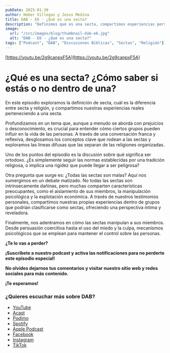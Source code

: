 ```yaml
---
pubDate: 2025-01-30
author: Heber Villegas y Jesus Medina
title: DAB - E6 - ¿Qué es una secta?
description: "Definimos qué es una secta, compartimos experiencias personales y discutimos los límites entre religión, ortodoxia y manipulación."
image:
  url: "/src/images/blog/thumbnail-dab-e6.jpg"
  alt: "DAB - E6 - ¿Qué es una secta?"
tags: ["Podcast", "DAB", "Discusiones Bíblicas", "Sectas", "Religión"]
---
```


[https://youtu.be/2g9canpxF5A](https://youtu.be/2g9canpxF5A)

# ¿Qué es una secta? ¿Cómo saber si estás o no dentro de una?

En este episodio exploramos la definición de secta, cuál es la diferencia entre secta y religión, y compartimos nuestras experiencias reales perteneciendo a una secta.

Profundizamos en un tema que, aunque a menudo se aborda con prejuicios o desconocimiento, es crucial para entender cómo ciertos grupos pueden influir en la vida de las personas. A través de una conversación franca y reflexiva, desglosamos los conceptos clave que rodean a las sectas y exploramos las líneas difusas que las separan de las religiones organizadas.

Uno de los puntos del episodio es la discusión sobre qué significa ser ortodoxo. ¿Es simplemente seguir las normas establecidas por una tradición religiosa, o implica una rigidez que puede llegar a ser peligrosa?

Otra pregunta que surge es: ¿Todas las sectas son malas? Aquí nos sumergimos en un debate matizado. No todas las sectas son intrínsecamente dañinas, pero muchas comparten características preocupantes, como el aislamiento de sus miembros, la manipulación psicológica y la explotación económica. A través de nuestros testimonios personales, compartimos nuestras propias experiencias dentro de grupos que podrían clasificarse como sectas, ofreciendo una perspectiva íntima y reveladora.

Finalmente, nos adentramos en cómo las sectas manipulan a sus miembros. Desde persuasión coercitiva hasta el uso del miedo y la culpa, mecanismos psicológicos que se emplean para mantener el control sobre las personas.

**¿Te lo vas a perder?**

**¡Suscríbete a nuestro podcast y activa las notificaciones para no perderte este episodio especial!**

**No olvides dejarnos tus comentarios y visitar nuestro sitio web y redes sociales para más contenido.**

**¡Te esperamos!**

### **¿Quieres escuchar más sobre DAB?**

- [YouTube](https://www.youtube.com/@discusionesbiblicas)
- [Acast](https://shows.acast.com/discusionesbiblicas)
- [Podimo](https://share.podimo.com/podcast/ef93b5a2-8bd4-4105-abe3-3c1cffa718b7?creatorId=e12b0f6c-3337-4ab7-abd1-5647481bc9fb&key=GePw0UCkvjln&source=ln&from=studio)
- [Spotify](https://open.spotify.com/show/6YUuB3dgq7vaLK6YVXvs7Q)
- [Apple Podcast](https://podcasts.apple.com/mx/podcast/discusiones-biblicas/id1645841221)
- [Facebook](https://www.facebook.com/discusionesbiblicas)
- [Instagram](https://www.instagram.com/discusionesbiblicas/)
- [TikTok](https://www.tiktok.com/@discusionesbiblicas)
